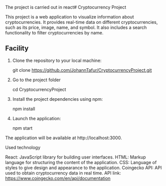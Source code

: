 The project is carried out in react# Cryptocurrency Project

This project is a web application to visualize information about cryptocurrencies.
It provides real-time data on different cryptocurrencies, such as its price, image, name, and symbol.
It also includes a search functionality to filter cryptocurrencies by name.

## Facility

1. Clone the repository to your local machine:

    git clone https://github.com/JohannTafur/CryptocurrencyProject.git

2. Go to the project folder

     cd CryptocurrencyProject

3. Install the project dependencies using npm:

     npm install
    
4. Launch the application:

     npm start

The application will be available at http://localhost:3000.

Used technology

React: JavaScript library for building user interfaces.
HTML: Markup language for structuring the content of the application.
CSS: Language of styles to give design and appearance to the application.
Coingecko API: API used to obtain cryptocurrency data in real time.
API link: https://www.coingecko.com/en/api/documentation